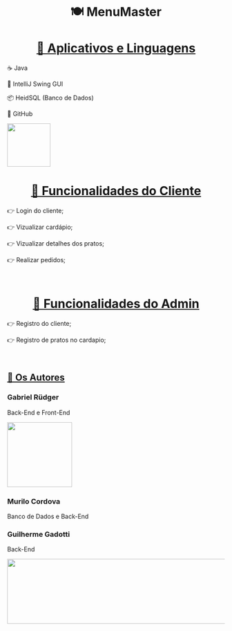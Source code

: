<h1 align="center">🍽 MenuMaster</h1>

<h1 align="center">
    <a href="https://pt-br.reactjs.org/">🚀 Aplicativos e Linguagens </a>
</h1>
<p> ☕️ Java </p>
<p> 🌌 IntelliJ Swing GUI </p>
<p> 📦 HeidSQL (Banco de Dados) </p>
<p> 🥔 GitHub </p>


<img src="https://media.tenor.com/05u_m7AsVFEAAAAd/frango-andando-frango-assado-andando.gif" width="100" height="100" align="center">


<h1 align="center">
    <a href="https://pt-br.reactjs.org/">👥 Funcionalidades do Cliente </a>
</h1>
<p> 👉 Login do cliente;</p>
<p> 👉 Vizualizar cardápio;</p>
<p> 👉 Vizualizar detalhes dos pratos;</p>
<p> 👉 Realizar pedidos;</p>
<br>

<h1 align="center">
    <a href="https://pt-br.reactjs.org/">👤 Funcionalidades do Admin </a>
</h1>
<p> 👉 Registro do cliente;</p>
<p> 👉 Registro de pratos no cardapio;</p>
<br>

<h2 align="left">
    <a href="https://pt-br.reactjs.org/">🦅 Os Autores</a>
</h2>
<h3 align="left"> Gabriel Rüdger</h3>
<p>   Back-End e Front-End</p>
<img src="https://media.tenor.com/-olKpbFHbNEAAAAM/cena.gif" width="150" height="150">


<h3 align="left">Murilo Cordova</h3>
<p>   Banco de Dados e Back-End</p>


<h3 align="left">Guilherme Gadotti</h3>
<p>   Back-End</p>
<img src="https://media.tenor.com/LAI8l_qXRHYAAAAM/saul-goodman3d-saul.gif" width="1500" height="150">



